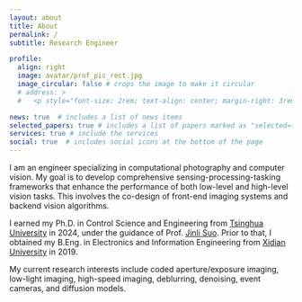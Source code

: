 ```yaml
---
layout: about
title: About
permalink: /
subtitle: Research Engineer

profile:
  align: right
  image: avatar/prof_pic_rect.jpg
  image_circular: false # crops the image to make it circular
  # address: >
  #   <p style="font-size: 2rem; text-align: center; margin-right: 3rem;"><a href='https://github.com/zhihongz'><i class="fab fa-github"></i></a> <a href='https://scholar.google.com/citations?user=Ut_E87AAAAAJ'><i class="ai ai-google-scholar"></i></a> <a href="mailto:%7A_%7A%68%69_%68%6F%6E%67@%31%36%33.%63%6F%6D"><i class="fas fa-envelope"></i></a></p>

news: true  # includes a list of news items
selected_papers: true # includes a list of papers marked as "selected={true}"
services: true # include the services
social: true  # includes social icons at the bottom of the page
---
```

I am an engineer specializing in computational photography and computer vision. My goal is to develop comprehensive sensing-processing-tasking frameworks that enhance the performance of both low-level and high-level vision tasks. This involves the co-design of front-end imaging systems and backend vision algorithms.

I earned my Ph.D. in Control Science and Engineering from <a href='https://www.tsinghua.edu.cn/'>Tsinghua University</a> in 2024, under the guidance of Prof. <a href='https://scholar.google.com/citations?user=e4lel8QAAAAJ'>Jinli Suo</a>. Prior to that, I obtained my B.Eng. in Electronics and Information Engineering from <a href='https://www.xidian.edu.cn/'>Xidian University</a> in 2019.

My current research interests include coded aperture/exposure imaging, low-light imaging, high-speed imaging, deblurring, denoising, event cameras, and diffusion models.
